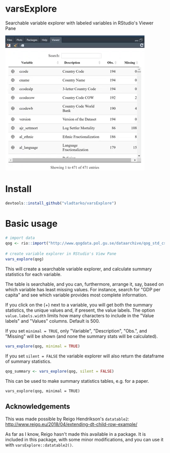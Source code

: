 # varsExplore
Searchable variable explorer with labeled variables in RStudio's Viewer Pane

![](vignettes/vars_explore_large.gif)

# Install

```r
devtools::install_github("vladtarko/varsExplore")
```
 
# Basic usage

```r
# import data
qog <- rio::import("http://www.qogdata.pol.gu.se/dataarchive/qog_std_cs_jan18.dta")

# create variable explorer in RStudio's View Pane
vars_explore(qog)
```

This will create a searchable variable explorer, and calculate summary statistics for each variable.

The table is searchable, and you can, furthermore, arrange it, say, based on which variable has least missing values. For instance, search for "GDP per capita" and see which variable provides most complete information.

If you click on the (+) next to a variable, you will get both the summary statistics, the unique values and, if present, the value labels. The option `value.labels.width` limits how many characters to include in the "Value
labels" and "Values" columns. Default is 500.

If you set `minimal = TRUE`, only "Variable", "Description", "Obs.", and "Missing" will be shown (and none the summary stats will be calculated).

```r
vars_explore(qog, minimal = TRUE)
```

If you set `silent = FALSE` the variable explorer will also return the dataframe of summary statistics.

```r
qog_summary <- vars_explore(qog, silent = FALSE)
```

This can be used to make summary statistics tables, e.g. for a paper.

```{r}
vars_explore(qog, minimal = TRUE)
```

## Acknowledgements

This was made possible by Reigo Hendrikson's `datatable2`:  <http://www.reigo.eu/2018/04/extending-dt-child-row-example/>

As far as I know, Reigo hasn't made this available in a package. It is included in this package, with some minor modifications, and you can use it with `varsExplore::datatable2()`. 
